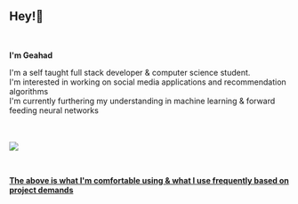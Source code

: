 <h2 align="left">Hey!👋</h2><br/>

<div align="left">

<p><strong>I'm Geahad</strong></p>
I'm a self taught full stack developer & computer science student.<br/>
I'm interested in working on social media applications and recommendation algorithms <br/>
I'm currently furthering my understanding in machine learning & forward feeding neural networks<br/><br/><br/>

<p align="left">
<a href="#"><img href="#" src="https://skillicons.dev/icons?i=python,typescript,lua,php,js,css,html,latex,markdown,arduino,express,nodejs,nextjs,aws,babel,bootstrap,cloudflare,figma,github,firebase,appwrite,flask,git,graphql,heroku,kubernetes,kali,mongodb,mysql,opencv,photoshop,postgresql,pytorch,react,redis,redux,sass,swift,tailwind,tensorflow" /> 
</p>
<br/>
<p><strong>The above is what I'm comfortable using & what I use frequently based on project demands</strong></p>

